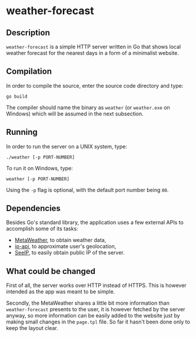 # weather-forecast

## Description
`weather-forecast` is a simple HTTP server written in Go that shows local weather forecast for the nearest days in a form of a minimalist website.

## Compilation
In order to compile the source, enter the source code directory and type:

```
go build
```

The compiler should name the binary as `weather` (or `weather.exe` on Windows)
which will be assumed in the next subsection.

## Running
In order to run the server on a UNIX system, type:

```
./weather [-p PORT-NUMBER]
```

To run it on Windows, type:

```
weather [-p PORT-NUMBER]
```

Using the `-p` flag is optional, with the default port number being `80`.

## Dependencies
Besides Go's standard library, the application uses a few external APIs to accomplish some of its tasks:

- [MetaWeather](www.metaweather.com), to obtain weather data,
- [ip-api](ip-api.com), to approximate user's geolocation,
- [SeeIP](seeip.org), to easily obtain public IP of the server.

## What could be changed
First of all, the server works over HTTP instead of HTTPS. This is however intended as the app was meant to be simple.

Secondly, the MetaWeather shares a little bit more information than `weather-forecast` presents to the user, it is however fetched by the server anyway, so more information can be easily added to the website just by making small changes in the `page.tpl` file. So far it hasn't been done only to keep the layout clear.
